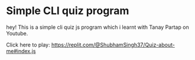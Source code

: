 # Simple CLI quiz program 

hey! This is a simple cli quiz js program which i learnt with Tanay Partap on Youtube.

Click here to play: https://replit.com/@ShubhamSingh37/Quiz-about-me#index.js